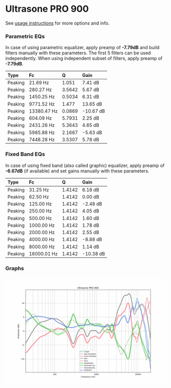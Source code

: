 # Ultrasone PRO 900
See [usage instructions](https://github.com/jaakkopasanen/AutoEq#usage) for more options and info.

### Parametric EQs
In case of using parametric equalizer, apply preamp of **-7.79dB** and build filters manually
with these parameters. The first 5 filters can be used independently.
When using independent subset of filters, apply preamp of **-7.79dB**.

| Type    | Fc          |      Q | Gain      |
|:--------|:------------|:-------|:----------|
| Peaking | 21.69 Hz    | 1.051  | 7.41 dB   |
| Peaking | 280.27 Hz   | 3.5642 | 5.67 dB   |
| Peaking | 1450.25 Hz  | 0.5034 | 6.31 dB   |
| Peaking | 9771.52 Hz  | 1.477  | 13.65 dB  |
| Peaking | 13380.47 Hz | 0.0869 | -10.67 dB |
| Peaking | 604.09 Hz   | 5.7931 | 2.25 dB   |
| Peaking | 2431.26 Hz  | 5.3643 | 4.65 dB   |
| Peaking | 5985.88 Hz  | 2.1667 | -5.63 dB  |
| Peaking | 7448.28 Hz  | 3.5307 | 5.78 dB   |

### Fixed Band EQs
In case of using fixed band (also called graphic) equalizer, apply preamp of **-6.67dB**
(if available) and set gains manually with these parameters.

| Type    | Fc          |      Q | Gain      |
|:--------|:------------|:-------|:----------|
| Peaking | 31.25 Hz    | 1.4142 | 6.18 dB   |
| Peaking | 62.50 Hz    | 1.4142 | 0.00 dB   |
| Peaking | 125.00 Hz   | 1.4142 | -2.48 dB  |
| Peaking | 250.00 Hz   | 1.4142 | 4.05 dB   |
| Peaking | 500.00 Hz   | 1.4142 | 1.60 dB   |
| Peaking | 1000.00 Hz  | 1.4142 | 1.78 dB   |
| Peaking | 2000.00 Hz  | 1.4142 | 2.55 dB   |
| Peaking | 4000.00 Hz  | 1.4142 | -8.88 dB  |
| Peaking | 8000.00 Hz  | 1.4142 | 1.14 dB   |
| Peaking | 16000.01 Hz | 1.4142 | -10.38 dB |

### Graphs
![](./Ultrasone%20PRO%20900.png)
